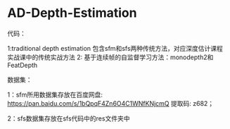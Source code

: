 # AD-Depth-Estimation

代码：

1:traditional depth estimation 包含sfm和sfs两种传统方法，对应深度估计课程实战课中的传统实战方法
2: 基于连续帧的自监督学习方法：monodepth2和FeatDepth

数据集：

1：sfm所用数据集存放在百度网盘: https://pan.baidu.com/s/1bQpqF4Zn6O4C1WNfKNjcmQ 提取码: z682； 

2：sfs数据集存放在sfs代码中的res文件夹中


